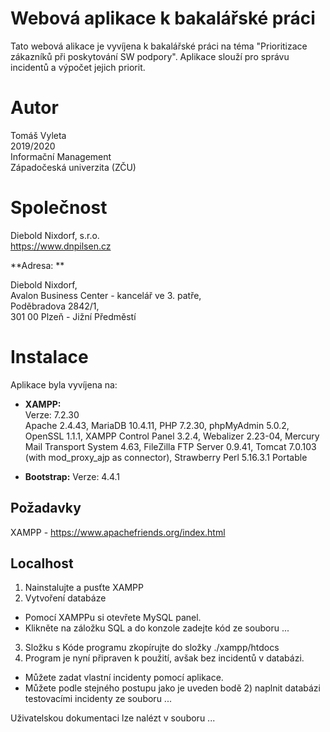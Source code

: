 # Webová aplikace k bakalářské práci

Tato webová alikace je vyvíjena k bakalářské práci na téma "Prioritizace zákazníků při poskytování SW podpory". Aplikace slouží pro správu incidentů a výpočet jejich priorit.

# Autor

Tomáš Vyleta <br>
2019/2020 <br>
Informační Management <br>
Západočeská univerzita (ZČU)

# Společnost

Diebold Nixdorf, s.r.o. <br>
https://www.dnpilsen.cz

**Adresa: **

Diebold Nixdorf, <br>
Avalon Business Center - kancelář ve 3. patře, <br>
Poděbradova 2842/1, <br>
301 00 Plzeň - Jižní Předměstí

# Instalace

Aplikace byla vyvíjena na: <br>
* **XAMPP:** <br>
Verze: 7.2.30 <br>
Apache 2.4.43, MariaDB 10.4.11, PHP 7.2.30, phpMyAdmin 5.0.2, OpenSSL 1.1.1, XAMPP Control Panel 3.2.4, Webalizer 2.23-04, Mercury Mail Transport System 4.63, FileZilla FTP Server 0.9.41, Tomcat 7.0.103 (with mod_proxy_ajp as connector), Strawberry Perl 5.16.3.1 Portable

* **Bootstrap:** 
Verze: 4.4.1

## Požadavky

XAMPP - https://www.apachefriends.org/index.html

## Localhost
1. Nainstalujte a pusťte XAMPP
2. Vytvoření databáze
  * Pomocí XAMPPu si otevřete MySQL panel.
  * Klikněte na záložku SQL a do konzole zadejte kód ze souboru ...
3. Složku s Kóde programu zkopírujte do složky ./xampp/htdocs
4. Program je nyní připraven k použití, avšak bez incidentů v databázi.
  * Můžete zadat vlastní incidenty pomocí aplikace.
  * Můžete podle stejného postupu jako je uveden bodě 2) naplnit databázi testovacími incidenty ze souboru ...
  

Uživatelskou dokumentaci lze nalézt v souboru ...
